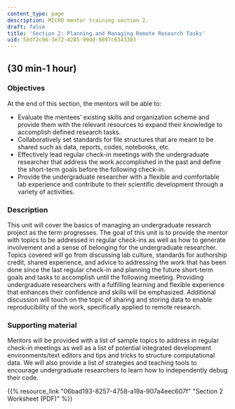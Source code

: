 ```yaml
---
content_type: page
description: MICRO mentor training section 2.
draft: false
title: 'Section 2: Planning and Managing Remote Research Tasks'
uid: 5bdf2c96-3e72-4285-99dd-9897c6343383
---
```

## (30 min-1 hour)

### Objectives

At the end of this section, the mentors will be able to:

- Evaluate the mentees’ existing skills and organization scheme and provide them with the relevant resources to expand their knowledge to accomplish defined research tasks.
- Collaboratively set standards for file structures that are meant to be shared such as data, reports, codes, notebooks, etc.
- Effectively lead regular check-in meetings with the undergraduate researcher that address the work accomplished in the past and define the short-term goals before the following check-in.
- Provide the undergraduate researcher with a flexible and comfortable lab experience and contribute to their scientific development through a variety of activities.

### Description

This unit will cover the basics of managing an undergraduate research project as the term progresses. The goal of this unit is to provide the mentor with topics to be addressed in regular check-ins as well as how to generate involvement and a sense of belonging for the undergraduate researcher. Topics covered will go from discussing lab culture, standards for authorship credit, shared experience, and advice to addressing the work that has been done since the last regular check-in and planning the future short-term goals and tasks to accomplish until the following meeting. Providing undergraduate researchers with a fulfilling learning and flexible experience that enhances their confidence and skills will be emphasized. Additional discussion will touch on the topic of sharing and storing data to enable reproducibility of the work, specifically applied to remote research.

### Supporting material

Mentors will be provided with a list of sample topics to address in regular check-in meetings as well as a list of potential integrated development environments/text editors and tips and tricks to structure computational data. We will also provide a list of strategies and teaching tools to encourage undergraduate researchers to learn how to independently debug their code.

{{% resource_link "06bad193-8257-4758-a19a-907a4eec607f" "Section 2 Worksheet (PDF)" %}}